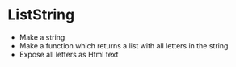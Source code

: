 # ListString

* Make a string
* Make a function which returns a list with all letters in the string
* Expose all letters as Html text  
